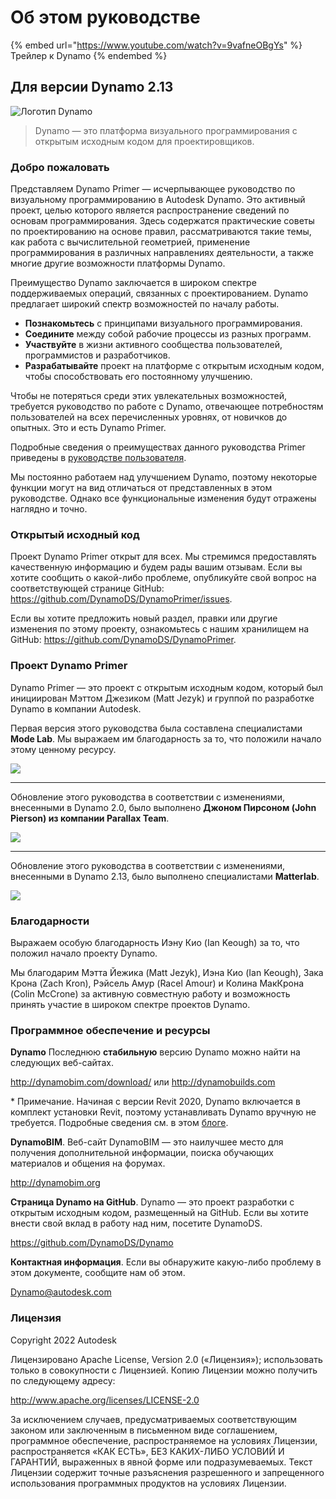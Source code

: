 # Об этом руководстве

{% embed url="https://www.youtube.com/watch?v=9vafneOBgYs" %} Трейлер к Dynamo {% endembed %}

## Для версии Dynamo 2.13

![Логотип Dynamo](images/dynamo\_logo\_dark-trim.jpg)

> Dynamo — это платформа визуального программирования с открытым исходным кодом для проектировщиков.

### Добро пожаловать

Представляем Dynamo Primer — исчерпывающее руководство по визуальному программированию в Autodesk Dynamo. Это активный проект, целью которого является распространение сведений по основам программирования. Здесь содержатся практические советы по проектированию на основе правил, рассматриваются такие темы, как работа с вычислительной геометрией, применение программирования в различных направлениях деятельности, а также многие другие возможности платформы Dynamo.

Преимущество Dynamo заключается в широком спектре поддерживаемых операций, связанных с проектированием. Dynamo предлагает широкий спектр возможностей по началу работы.

* **Познакомьтесь** с принципами визуального программирования.
* **Соедините** между собой рабочие процессы из разных программ.
* **Участвуйте** в жизни активного сообщества пользователей, программистов и разработчиков.
* **Разрабатывайте** проект на платформе с открытым исходным кодом, чтобы способствовать его постоянному улучшению.

Чтобы не потеряться среди этих увлекательных возможностей, требуется руководство по работе с Dynamo, отвечающее потребностям пользователей на всех перечисленных уровнях, от новичков до опытных. Это и есть Dynamo Primer.

Подробные сведения о преимуществах данного руководства Primer приведены в [руководстве пользователя](1\_introduction/2-primer-user-guide-dynamo-community-and-platform.md).

Мы постоянно работаем над улучшением Dynamo, поэтому некоторые функции могут на вид отличаться от представленных в этом руководстве. Однако все функциональные изменения будут отражены наглядно и точно.

### Открытый исходный код

Проект Dynamo Primer открыт для всех. Мы стремимся предоставлять качественную информацию и будем рады вашим отзывам. Если вы хотите сообщить о какой-либо проблеме, опубликуйте свой вопрос на соответствующей странице GitHub: https://github.com/DynamoDS/DynamoPrimer/issues.

Если вы хотите предложить новый раздел, правки или другие изменения по этому проекту, ознакомьтесь с нашим хранилищем на GitHub: https://github.com/DynamoDS/DynamoPrimer.

### Проект Dynamo Primer

Dynamo Primer — это проект с открытым исходным кодом, который был инициирован Мэттом Джезиком (Matt Jezyk) и группой по разработке Dynamo в компании Autodesk.

Первая версия этого руководства была составлена специалистами **Mode Lab**. Мы выражаем им благодарность за то, что положили начало этому ценному ресурсу.

![](images/MODELAB\_Logo.png)

***

Обновление этого руководства в соответствии с изменениями, внесенными в Dynamo 2.0, было выполнено **Джоном Пирсоном (John Pierson) из компании Parallax Team**.

![](images/PRLX\_Logo.jpg)

***

Обновление этого руководства в соответствии с изменениями, внесенными в Dynamo 2.13, было выполнено специалистами **Matterlab**.

![](images/matterlab\_final-07.jpg)

### Благодарности

Выражаем особую благодарность Иэну Кио (Ian Keough) за то, что положил начало проекту Dynamo.

Мы благодарим Мэтта Йежика (Matt Jezyk), Иэна Кио (Ian Keough), Зака Крона (Zach Kron), Рэйсель Амур (Racel Amour) и Колина МакКрона (Colin McCrone) за активную совместную работу и возможность принять участие в широком спектре проектов Dynamo.

### Программное обеспечение и ресурсы

**Dynamo** Последнюю **стабильную** версию Dynamo можно найти на следующих веб-сайтах.

http://dynamobim.com/download/ или http://dynamobuilds.com

* Примечание. Начиная с версии Revit 2020, Dynamo включается в комплект установки Revit, поэтому устанавливать Dynamo вручную не требуется. Подробные сведения см. в этом [блоге](https://dynamobim.org/dynamo-core-2-1-release/).

**DynamoBIM**. Веб-сайт DynamoBIM — это наилучшее место для получения дополнительной информации, поиска обучающих материалов и общения на форумах.

http://dynamobim.org

**Страница Dynamo на GitHub**. Dynamo — это проект разработки с открытым исходным кодом, размещенный на GitHub. Если вы хотите внести свой вклад в работу над ним, посетите DynamoDS.

https://github.com/DynamoDS/Dynamo

**Контактная информация**. Если вы обнаружите какую-либо проблему в этом документе, сообщите нам об этом.

Dynamo@autodesk.com

### Лицензия

Copyright 2022 Autodesk

Лицензировано Apache License, Version 2.0 («Лицензия»); использовать только в совокупности с Лицензией. Копию Лицензии можно получить по следующему адресу:

http://www.apache.org/licenses/LICENSE-2.0

За исключением случаев, предусматриваемых соответствующим законом или заключенным в письменном виде соглашением, программное обеспечение, распространяемое на условиях Лицензии, распространяется «КАК ЕСТЬ», БЕЗ КАКИХ-ЛИБО УСЛОВИЙ И ГАРАНТИЙ, выраженных в явной форме или подразумеваемых. Текст Лицензии содержит точные разъяснения разрешенного и запрещенного использования программных продуктов на условиях Лицензии.
